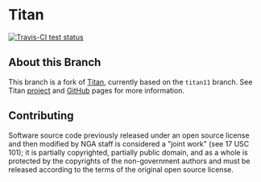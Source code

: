 # Titan

<a href="https://travis-ci.org/ngageoint/titan">
	<img alt="Travis-CI test status" 
	     src="https://travis-ci.org/ngageoint/titan.svg?branch=master"/>
</a>

## About this Branch

This branch is a fork of [Titan](https://github.com/thinkaurelius/titan), currently based on the `titan11` branch. See Titan [project](http://titandb.io/) and [GitHub](https://github.com/thinkaurelius/titan) pages for more information.

## Contributing

Software source code previously released under an open source license and then modified by NGA staff is considered a "joint work" (see 17 USC 101); it is partially copyrighted, partially public domain, and as a whole is protected by the copyrights of the non-government authors and must be released according to the terms of the original open source license.


